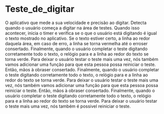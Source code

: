 # Teste_de_digitar
O aplicativo que mede a sua velocidade e precisão ao digitar. Detecta quando o usuário começa a digitar na área de testes. Quando isso acontecer, inicia o timer e verifica se o que o usuário está digitando é igual o texto mostrado no aplicativo. Se o texto estiver certo, a linha ao redor daquela área, em caso de erro, a linha se torna vermelha até o erroser consertado. Finalmente, quando o usuário completar o teste digitando corretamente todo o texto, o relógio para e a linha ao redor do texto se torna verde. Para deixar o usuário testar o teste mais uma vez, nós também vamos adicionar uma função para que esta pessoa possa reiniciar o teste. Então, mãos à obraser consertado. Finalmente, quando o usuário completar o teste digitando corretamente todo o texto, o relógio para e a linha ao redor do texto se torna verde. Para deixar o usuário testar o teste mais uma vez, nós também vamos adicionar uma função para que esta pessoa possa reiniciar o teste. Então, mãos à obraser consertado. Finalmente, quando o usuário completar o teste digitando corretamente todo o texto, o relógio para e a linha ao redor do texto se torna verde. Para deixar o usuário testar o teste mais uma vez, nós também é possivel reiniciar o teste. 
